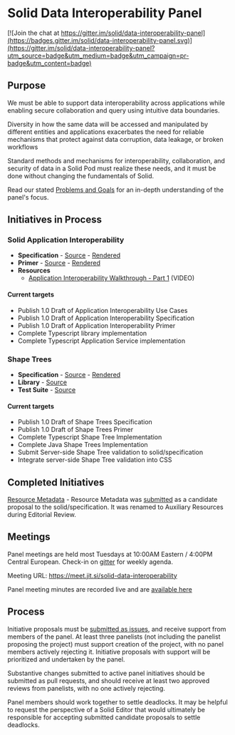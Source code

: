 # Solid Data Interoperability Panel

[![Join the chat at https://gitter.im/solid/data-interoperability-panel](https://badges.gitter.im/solid/data-interoperability-panel.svg)](https://gitter.im/solid/data-interoperability-panel?utm_source=badge&utm_medium=badge&utm_campaign=pr-badge&utm_content=badge)

## Purpose

We must be able to support data interoperability across applications while enabling secure collaboration and query using intuitive data boundaries.

Diversity in how the same data will be accessed and manipulated by different entities and applications exacerbates the need for reliable mechanisms that protect against data corruption, data leakage, or broken workflows

Standard methods and mechanisms for interoperability, collaboration, and security of data in a Solid Pod must realize these needs, and it must be done without changing the fundamentals of Solid.

Read our stated [Problems and Goals](problems-and-goals.md) for an in-depth understanding of the panel's focus.

## Initiatives in Process

### Solid Application Interoperability

* **Specification** - [Source](https://github.com/solid/data-interoperability-panel/tree/master/proposals/specification) - [Rendered](https://solid.github.io/data-interoperability-panel/specification/)
* **Primer** - [Source](https://github.com/solid/data-interoperability-panel/tree/master/proposals/primer) - [Rendered](https://solid.github.io/data-interoperability-panel/primer/)
* **Resources**
  * [Application Interoperability Walkthrough - Part 1](https://solid-interop-public.s3.amazonaws.com/application-interoperability-walkthrough-part-1.mp4) (VIDEO)

#### Current targets
- Publish 1.0 Draft of Application Interoperability Use Cases
- Publish 1.0 Draft of Application Interoperability Specification
- Publish 1.0 Draft of Application Interoperability Primer
- Complete Typescript library implementation
- Complete Typescript Application Service implementation

### Shape Trees

* **Specification** - [Source](https://github.com/shapetrees/specification) - [Rendered](https://shapetrees.org/TR/specification/index.html)
* **Library** - [Source](https://github.com/shapetrees/shapetree.js) 
* **Test Suite** - [Source](https://github.com/shapetrees/test-suite)

#### Current targets
- Publish 1.0 Draft of Shape Trees Specification
- Publish 1.0 Draft of Shape Trees Primer
- Complete Typescript Shape Tree Implementation
- Complete Java Shape Trees Implementation
- Submit Server-side Shape Tree validation to solid/specification
- Integrate server-side Shape Tree validation into CSS

## Completed Initiatives

[Resource Metadata](https://github.com/solid/data-interoperability-panel/tree/master/archive/resource-metadata) - Resource Metadata was [submitted](solid/specification#156) as a candidate proposal to the solid/specification. It was renamed to Auxiliary Resources during Editorial Review.

## Meetings

Panel meetings are held most Tuesdays at 10:00AM Eastern / 4:00PM Central European. Check-in on [gitter](https://gitter.im/solid/data-interoperability-panel) for weekly agenda.

Meeting URL: https://meet.jit.si/solid-data-interoperability

Panel meeting minutes are recorded live and are [available here](https://github.com/solid/data-interoperability-panel/blob/master/meetings/)

## Process

Initiative proposals must be [submitted as issues](https://github.com/solid/data-interoperability-panel/issues/new), and receive support from members of the panel. At least three panelists (not including the panelist proposing the project) must support creation of the project, with no panel members actively rejecting it. Initiative proposals with support will be prioritized and undertaken by the panel.

Substantive changes submitted to active panel initiatives should be submitted as pull requests, and should receive at least two approved reviews from panelists, with no one actively rejecting.

Panel members should work together to settle deadlocks. It may be helpful to request the perspective of a Solid Editor that would ultimately be responsible for accepting submitted candidate proposals to settle deadlocks.
